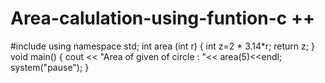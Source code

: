 # Area-calulation-using-funtion-c ++
#include<iostream>
using namespace std;
int area (int r)
{
	int z=2 * 3.14*r;
	return z;
}
void main()
{
	cout << "Area of given of circle : "<<	area(5)<<endl;
	system("pause");
}
